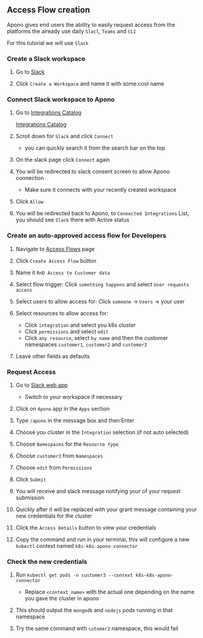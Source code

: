 ## Access Flow creation

Apono gives end users the ability to easily request access from the platforms the already use daily
`Slacl`, `Teams` and `CLI`

For this tutorial we will use `Slack`

### Create a Slack workspace

1. Go to [Slack](https://slack.com/get-started#/landing)

2. Click `Create a Workspace` and name it with some cool name

### Connect Slack workspace to Apono

1. Go to [Integrations Catalog](https://app.apono.io/catalog)

   <a href="https://app.apono.io/catalog" target="_blank">Integrations Catalog</a>

2. Scroll down for `Slack` and click `Connect`

   * you can quickly search it from the search bar on the top

3. On the slack page click `Connect` again

4. You will be redirected to slack consent screen to allow Apono connection

   * Make sure it connects with your recently created workspace

5. Click `Allow`

6. You will be redirected back to Apono, to `Connected Integrations` List, you should see `Slack` there with Active status

### Create an auto-approved access flow for Developers

1. Navigate to [Access Flows](https://app.apono.io/access-flows) page

2. Click `Create Access Flow` button

3. Name it `RnD Access to Customer data`

4. Select flow trigger: Click `something happens` and select `User requests access`

5. Select users to allow access for: Click `someone` -> `Users` -> your user

6. Select resources to allow access for:

   * Click `integration` and select you k8s cluster
   * Click `permissions` and select `edit`
   * Click `any resource`, select `by name` and then the customer namespaces `customer1`, `customer2` and `customer3`

7. Leave other fields as defaults

### Request Access

1. Go to [Slack web app](https://slack.com/)

   * Switch to your workspace if necessary

2. Click on `Apono` app in the `Apps` section

3. Type `/apono` in the message box and then Enter

4. Choose you cluster in the `Integration` selection (if not auto selected)

5. Choose `Namespaces` for the `Resource type`

6. Choose `customer3` from `Namespaces`

7. Choose `edit` from `Permissions`

8. Click `Submit`

9. You will receive and slack message notifying your of your request submission

10. Quickly after it will be replaced with your grant message containing your new credentials for the cluster

11. Click the `Access Details` button to view your credentials

12. Copy the command and run in your terminal, this will configure a new `kubectl` context named `k8s-k8s-apono-connector` 

### Check the new credentials

1. Run `kubectl get pods -n customer3 --context k8s-k8s-apono-connector`

   * Replace `<context_name>` with the actual one depending on the name you gave the cluster in apono

2. This should output the `mongodb` and `nodejs` pods running in that namespace

3. Try the same command with `cutomer2` namespace, this would fail
